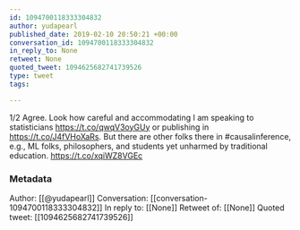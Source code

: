 ```yaml
---
id: 1094700118333304832
author: yudapearl
published_date: 2019-02-10 20:50:21 +00:00
conversation_id: 1094700118333304832
in_reply_to: None
retweet: None
quoted_tweet: 1094625682741739526
type: tweet
tags:

---
```


1/2 
Agree. Look how careful and accommodating I am speaking to statisticians https://t.co/qwqV3oyGUy or publishing in https://t.co/J4fVHoXaRs. But there are other folks there in #causalinference, e.g., ML folks, philosophers, and students yet unharmed by traditional education. https://t.co/xqiWZ8VGEc

### Metadata

Author: [[@yudapearl]]
Conversation: [[conversation-1094700118333304832]]
In reply to: [[None]]
Retweet of: [[None]]
Quoted tweet: [[1094625682741739526]]
